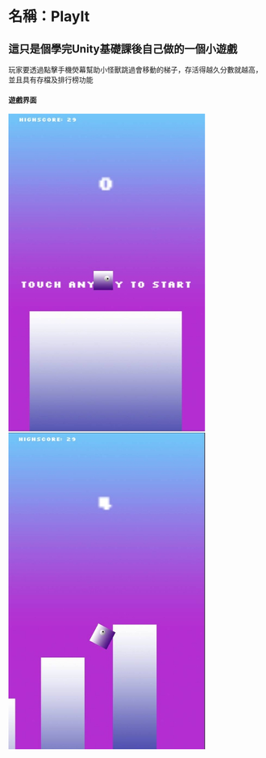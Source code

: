 # 名稱：PlayIt
##  這只是個學完Unity基礎課後自己做的一個小遊戲
玩家要透過點擊手機熒幕幫助小怪獸跳過會移動的梯子，存活得越久分數就越高，並且具有存檔及排行榜功能  

#### 遊戲界面  
![image](https://github.com/pptl/unityFirstGame/blob/master/01.jpg)
![image](https://github.com/pptl/unityFirstGame/blob/master/02.jpg)


